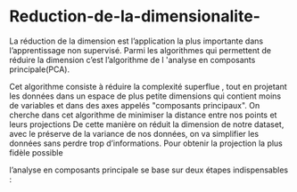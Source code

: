 # Reduction-de-la-dimensionalite-
La réduction de la dimension est l’application la plus importante dans l’apprentissage non supervisé. Parmi les algorithmes qui permettent de réduire la dimension c’est l’algorithme de l 'analyse en composants principale(PCA).


Cet algorithme consiste à réduire  la complexité superflue , tout en projetant les données dans un espace de plus petite dimensions qui contient moins de variables et dans des axes appelés "composants principaux". On cherche dans cet algorithme de minimiser la distance entre nos points et leurs projections De cette manière on réduit la dimension de notre dataset, avec le préserve de  la variance de nos données, on va simplifier les données sans perdre trop d’informations. Pour obtenir la projection la plus fidèle possible




l’analyse en composants principale se base sur deux étapes indispensables :




